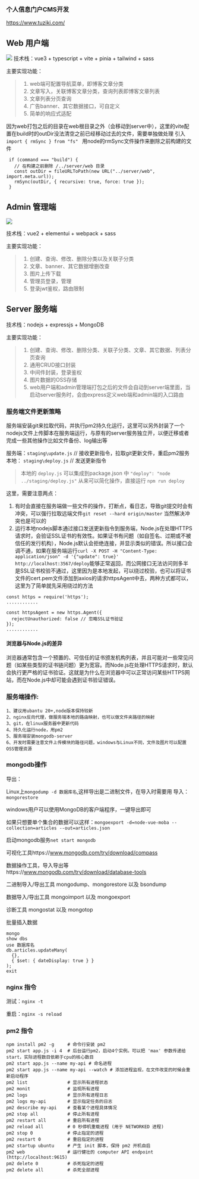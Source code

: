 ### 个人信息门户CMS开发
https://www.tuziki.com/

## Web 用户端
<img src='https://hkroom.oss-cn-shenzhen.aliyuncs.com/web1fewq23f43675.png'>
技术栈：vue3 + typescript + vite + pinia + tailwind + sass

主要实现功能：
>1. web端可配置导航菜单，即博客文章分类
>2. 文章写入，关联博客文章分类，查询列表即博客文章列表
>3. 文章列表分页查询
>4. 广告banner、其它数据接口，可自定义
>5. 简单的响应式适配

 因为web打包之后的目录在web根目录之外（会移动到server中），这里的vite配置在build时的outDir没法清空之前已经移动过去的文件，需要单独做处理
 引入``import { rmSync } from "fs" `` 用node的rmSync文件操作来删除之前构建的文件
 ```
  if (command === "build") {
    // 在构建之前删除 /../server/web 目录
    const outDir = fileURLToPath(new URL("../server/web", import.meta.url));
    rmSync(outDir, { recursive: true, force: true });
  }
 ```

## Admin 管理端
<img src='https://hkroom.oss-cn-shenzhen.aliyuncs.com/admin1fwqfewqf.png'>

技术栈：vue2 + elementui + webpack + sass

主要实现功能：
>1. 创建、查询、修改、删除分类以及关联子分类
>2. 文章、banner、其它数据增删改查
>3. 图片上传下载
>4. 管理员登录，管理
>5. 登录jwt鉴权，路由限制

## Server 服务端
技术栈：nodejs + expressjs + MongoDB

主要实现功能：
>1. 创建、查询、修改、删除分类、关联子分类、文章、其它数据、列表分页查询
>2. 通用CRUD接口封装
>3. 中间件封装，登录鉴权
>4. 图片数据的OSS存储
>5. web用户端和admin管理端打包之后的文件会自动到server端里面，当启动server服务时，会由express定义web端和admin端的入口路由

### 服务端文件更新策略
服务端安装git来拉取代码，并执行pm2持久化运行，这里可以另外封装了一个nodejs文件上传脚本在服务端运行，与原有的server服务独立开，以便迁移或者完成一些其他操作比如文件备份、log输出等

服务端：`` staging\update.js ``  // 接收更新指令，拉取git更新文件，重启pm2服务
本地：  `` staging\deploy.js ``  // 发送更新指令
> 本地的 ``deploy.js`` 可以集成到package.json 中 `` "deploy": "node ../staging/deploy.js" `` 从来可以简化操作，直接运行 ``npm run deploy``

这里，需要注意两点：
1. 有时会直接在服务端做一些文件的操作，打断点，看日志，导致git提交时会有冲突，可以强行拉取远端文件``git reset --hard origin/master`` 当然解决冲突也是可以的
2. 运行本地nodejs脚本通过接口发送更新指令到服务端，Node.js在处理HTTPS请求时，会验证SSL证书的有效性。如果证书有问题（如自签名、过期或不被信任的发行机构），Node.js默认会拒绝连接，并显示类似的错误。所以接口会调不通，如果在服务端运行``curl -X POST -H "Content-Type: application/json" -d '{"update": true}' http://localhost:3567/deploy``能够正常返回，而公网接口无法访问则多半是SSL证书校验不通过，这里因为是本地发起，可以绕过校验，也可以将证书文件的cert.pem文件添加到axios的请求httpsAgent中去，两种方式都可以，这里为了简单就先采用绕过的方法
```
const https = require('https');
............

const httpsAgent = new https.Agent({  
  rejectUnauthorized: false // 忽略SSL证书验证
});
............

```
#### 浏览器与Node.js的差异
浏览器通常包含一个预置的、可信任的证书颁发机构列表，并且可能对一些常见问题（如某些类型的证书链问题）更为宽容。而Node.js在处理HTTPS请求时，默认会执行更严格的证书验证。这就是为什么在浏览器中可以正常访问某些HTTPS网站，而在Node.js中却可能会遇到证书验证错误。

### 服务端操作:
```
1、建议用ubantu 20+,node版本保持较新
2、nginx反向代理，做服务端本地的路由映射，也可以做文件夹路径的映射
3、git，在linux服务器中更新代码
4、持久化运行node，用pm2 
5、服务端安装mongodb-server
6、开发时需要注意文件上传模块的路径问题，windows与Linux不同，文件及图片可以配置OSS管理资源
```

### mongodb操作

导出：

Linux上``mongodump -d 数据库名``,这样导出是二进制文件，在导入时需要用 导入：``mongorestore`` 

windows用户可以使用MongoDB的客户端程序，一键导出即可

如果只想要单个集合的数据可以这样：``mongoexport -d=node-vue-moba --collection=articles --out=articles.json``

启动mongodb服务``net start mongodb``

可视化工具https://www.mongodb.com/try/download/compass

数据操作工具，导入导出等https://www.mongodb.com/try/download/database-tools

二进制导入/导出工具 mongodump、mongorestore 以及 bsondump

数据导入/导出工具 mongoimport 以及 mongoexport

诊断工具 mongostat 以及 mongotop

批量插入数据
```
mongo
show dbs
use 数据库名
db.articles.updateMany(
  {},
  { $set: { dateDisplay: true } }
);
exit
```

### nginx 指令
测试：`` nginx -t ``

重启：`` nginx -s reload ``

### pm2 指令
```
npm install pm2 -g     # 命令行安装 pm2 
pm2 start app.js -i 4  # 后台运行pm2，启动4个实例。可以把 'max' 参数传递给 start，实际进程数目依赖于cpu的核心数目
pm2 start app.js --name my-api # 命名进程
pm2 start app.js --name my-api --watch # 添加进程监视，在文件改变的时候会重新启动程序
pm2 list               # 显示所有进程状态
pm2 monit              # 监视所有进程
pm2 logs               # 显示所有进程日志
pm2 logs my-api        # 显示指定任务的日志
pm2 describe my-api    # 查看某个进程具体情况
pm2 stop all           # 停止所有进程
pm2 restart all        # 重启所有进程
pm2 reload all         # 0 秒停机重载进程 (用于 NETWORKED 进程)
pm2 stop 0             # 停止指定的进程
pm2 restart 0          # 重启指定的进程
pm2 startup ubuntu     # 产生 init 脚本，保持 pm2 开机自启
pm2 web                # 运行健壮的 computer API endpoint (http://localhost:9615)
pm2 delete 0           # 杀死指定的进程
pm2 delete all         # 杀死全部进程
```




